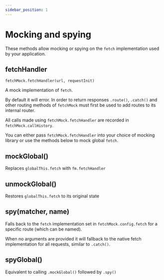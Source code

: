 ```yaml
---
sidebar_position: 1
---
```


# Mocking and spying

These methods allow mocking or spying on the `fetch` implementation used by your application.

## fetchHandler

`fetchMock.fetchHandler(url, requestInit)`

A mock implementation of `fetch`.

By default it will error. In order to return responses `.route()`, `.catch()` and other routing methods of `fetchMock` must first be used to add routes to its internal router.

All calls made using `fetchMock.fetchHandler` are recorded in `fetchMock.callHistory`.

You can either pass `fetchMock.fetchHandler` into your choice of mocking library or use the methods below to mock global `fetch`.

## mockGlobal()

Replaces `globalThis.fetch` with `fm.fetchHandler`

## unmockGlobal()

Restores `globalThis.fetch` to its original state

## spy(matcher, name)

Falls back to the `fetch` implementation set in `fetchMock.config.fetch` for a specific route (which can be named).

When no arguments are provided it will fallback to the native fetch implementation for all requests, similar to `.catch()`.

## spyGlobal()

Equivalent to calling `.mockGlobal()` followed by `.spy()`
